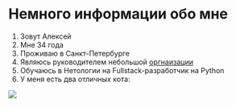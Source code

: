 # Немного информации обо мне

1. Зовут Алексей
2. Мне 34 года
3. Проживаю в Санкт-Петербурге
4. Являюсь руководителем небольшой [оргнаизации](https://arendakabin.ru/)
5. Обучаюсь в Нетологии на Fullstack-разработчик на Python
6. У меня есть два отличных кота:

![](https://github.com/user-attachments/assets/f3d44866-44f4-41dd-84cc-d67518cd2198)

